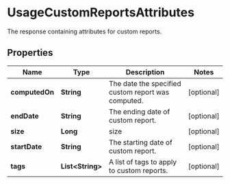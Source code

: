 # UsageCustomReportsAttributes

The response containing attributes for custom reports.

## Properties

| Name           | Type                   | Description                                        | Notes      |
| -------------- | ---------------------- | -------------------------------------------------- | ---------- |
| **computedOn** | **String**             | The date the specified custom report was computed. | [optional] |
| **endDate**    | **String**             | The ending date of custom report.                  | [optional] |
| **size**       | **Long**               | size                                               | [optional] |
| **startDate**  | **String**             | The starting date of custom report.                | [optional] |
| **tags**       | **List&lt;String&gt;** | A list of tags to apply to custom reports.         | [optional] |
